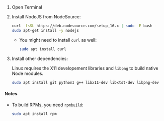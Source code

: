 1. Open Terminal
2. Install NodeJS from NodeSource:

    ```sh
    curl -fsSL https://deb.nodesource.com/setup_16.x | sudo -E bash -
    sudo apt-get install -y nodejs
    ```

	* You might need to install `curl` as well:

        ```sh
        sudo apt install curl
        ```

3. Install other dependencies:

    Linux requires the X11 developement libraries and `libpng` to build native Node modules.

    ```sh
    sudo apt install git python3 g++ libx11-dev libxtst-dev libpng-dev
    ```

#### Notes
* To build RPMs, you need `rpmbuild`:

    ```sh
    sudo apt install rpm
    ```